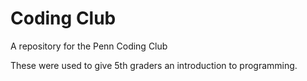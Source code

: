 Coding Club
==============

A repository for the Penn Coding Club

These were used to give 5th graders an introduction to programming.

